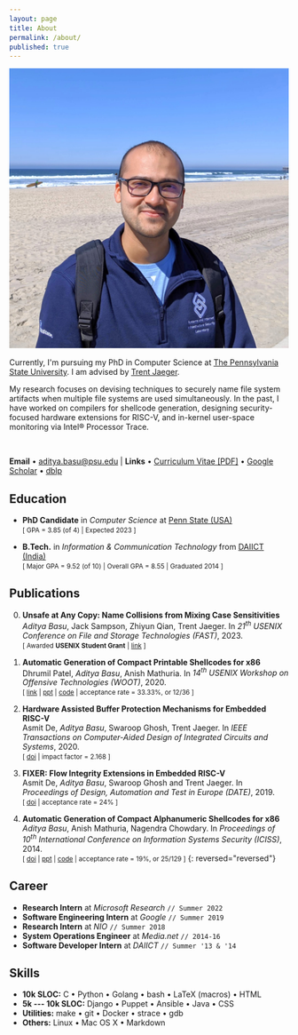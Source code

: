 ```yaml
---
layout: page
title: About
permalink: /about/
published: true
---
```


<style type="text/css">
    .highlighter-rouge {
        border-radius: .5ex;
        margin-left: .5em;
        float: right;
    }
    {{site.css_mobile}} {
        /* mobile view specific CSS */
        .highlighter-rouge {
            float: initial;
        }
    }
</style>

<!-- My photo -->
<span class="my-photo">
    <img alt="My photo" src="/images/profile-beach-2020.jpg" />
</span>

Currently, I'm pursuing my PhD in Computer Science at [The Pennsylvania State University](https://www.psu.edu/). I am advised by [Trent Jaeger](http://trentjaeger.com/).

My research focuses on devising techniques to securely name file system artifacts when multiple file systems are used simultaneously.
In the past, I have worked on compilers for shellcode generation, designing security-focused hardware extensions for RISC-V, and in-kernel user-space monitoring via Intel® Processor Trace.

<!-- terms:
studying the security aspects of fs
improving the security
hardening file systems
safe use
 -->

<!--
I am a PhD candidate at [The Pennsylvania State University](https://www.psu.edu/) and part of the [SIIS lab](https://cybersecurity.psu.edu/). My research focuses in OS Kernel Security, specifically Linux. My advisor is [Trent Jaeger](http://trentjaeger.com/).

My research interests are in _Systems Security_ and _Operating Systems_.
I have worked on compilers for shellcode generation, designing security-focussed hardware extensions, and user-space monitoring using Intel® Processor Trace. 
Additionally, I also have development experience with Unix-like kernels.
-->

<br />

**Email**
• [aditya.basu@psu.edu](mailto:aditya.basu@psu.edu)
| **Links**
• [Curriculum Vitae \[PDF\]](https://resume.0xa.fun/cv-adityabasu.pdf)
• [Google Scholar](https://scholar.google.com/citations?user=NjtxVEoAAAAJ)
• [dblp](https://dblp.uni-trier.de/pid/154/9562.html)

## Education

- **PhD Candidate** in _Computer Science_
  at <a href="https://www.psu.edu/">Penn State (USA)</a><br />
  <small>[
    GPA = 3.85 (of 4)
    | Expected 2023
  ]</small>

- **B.Tech.** in _Information & Communication Technology_
  from <a href="https://www.daiict.ac.in">DAIICT (India)</a><br />
  <small>[
    Major GPA = 9.52 (of 10)
    | Overall GPA = 8.55
    | Graduated 2014
  ]</small>


<!-- CV Style Education
<style type="text/css">
    ul.exp {
        display: flex;
        justify-content: space-between;
        list-style: none;
        border-bottom: 1px solid lightgray;
        margin: 0px;
        padding-left: 0px;
    }
    .dates {
        margin-left: 2em;
        text-align: right;
        font-style: italic;
    }
</style>

<ul class="exp">
    <li><strong>PhD Student</strong> in
        <em>Computer Science</em>
    </li>
    <span class="dates">(exp.) 2023</span>
</ul>
at <a href="https://www.psu.edu/">The Pennsylvania State University</a>, PA, USA.
<br/>
GPA = 3.85 (of 4)

<ul class="exp">
    <li><strong>B.Tech.</strong> in
        <em>Information and Communication Technology</em>
    </li>
    <span class="dates">2014</span>
</ul>
from <a href="https://www.daiict.ac.in">Dhirubhai Ambani Institute</a>, Gujarat, India.
<br/>
GPA = 9.52 (of 10) in major; 8.55 overall

<p></p>
-->

## Publications

0.  **Unsafe at Any Copy: Name Collisions from Mixing Case Sensitivities**<br/>
    _Aditya Basu_, Jack Sampson, Zhiyun Qian, Trent Jaeger.
    In _21<sup>th</sup> USENIX Conference on File and Storage Technologies (FAST)_, 2023.<br/>
    <small>[
        Awarded **USENIX Student Grant**
        | [link](https://www.usenix.org/conference/fast23/presentation/basu)
    ]</small>

0.  **Automatic Generation of Compact Printable Shellcodes for x86**<br/>
    Dhrumil Patel, _Aditya Basu_, Anish Mathuria.
    In _14<sup>th</sup> USENIX Workshop on Offensive Technologies (WOOT)_, 2020.<br/>
    <small>[
        [link](https://www.usenix.org/conference/woot20/presentation/patel)
        | [ppt](https://www.usenix.org/system/files/woot20-paper17-slides-basu.pdf)
        | [code](https://github.com/dhrumil29699/Printable-Encoder/)
        | acceptance rate = 33.33%, or 12/36
    ]</small>

0.  **Hardware Assisted Buffer Protection Mechanisms for Embedded RISC-V**<br/>
    Asmit De, _Aditya Basu_, Swaroop Ghosh, Trent Jaeger.
    In _IEEE Transactions on Computer-Aided Design of Integrated Circuits and Systems_, 2020.<br/>
    <small>[
        [doi](http://dx.doi.org/10.1109/TCAD.2020.2984407)
        | impact factor = 2.168
    ]</small>

0.  **FIXER: Flow Integrity Extensions in Embedded RISC-V**<br/>
    Asmit De, _Aditya Basu_, Swaroop Ghosh and Trent Jaeger.
    In _Proceedings of Design, Automation and Test in Europe (DATE)_, 2019.<br/>
    <small>[
        [doi](http://dx.doi.org/10.23919/DATE.2019.8714980)
        | acceptance rate = 24%
    ]</small>

0.   **Automatic Generation of Compact Alphanumeric Shellcodes for x86**<br/>
    _Aditya Basu_, Anish Mathuria, Nagendra Chowdary.
    In _Proceedings of 10<sup>th</sup> International Conference on Information Systems Security (ICISS)_, 2014.<br/>
    <small>[
        [doi](http://dx.doi.org/10.1007/978-3-319-13841-1_22)
        | <a href="{{site.assets}}/research/alpha-x86-ppt.pdf">ppt</a>
        | [code](https://bitbucket.org/mitthu/alpha_loaders/src)
        | acceptance rate = 19%, or 25/129
    ]</small>
{: reversed="reversed"}


## Career

- **Research Intern**             at _Microsoft Research_ `// Summer 2022`
- **Software Engineering Intern** at _Google_             `// Summer 2019`
- **Research Intern**             at _NIO_                `// Summer 2018`
- **System Operations Engineer**  at _Media.net_          `// 2014-16`
- **Software Developer Intern**   at _DAIICT_             `// Summer '13 & '14`

<!-- Tabular career
<style type="text/css">
    .gap {
        display: block;
        width: 2em;
    }
</style>

| --- | --- | ----------- |
| **Research Intern** at _Microsoft Research_  | | Summer 2022 |
| **Software Engineering Intern** at _Google_  | | Summer 2019 |
| **Research Intern** at _NIO_                 | | Summer 2018 |
| **System Operations Engineer** at _Media.net_| | 2014-16     | 
| **Software Developer Intern** at _DAIICT_    | | Summer '13 & '14 |
||<span class="gap" /> ||
--->


<!-- Full description (in CV)
<ul class="exp">
    <li><strong>Software Engineering Intern</strong> at
        <a href="https://careers.google.com/locations/cambridge/">Google, Cambridge (USA)</a>
    </li>
    <span class="dates">Summer 2019</span>
</ul>

* Added support for _Intel VT-d_ to the [Akaros kernel](http://akaros.org/overview.html) from UC Berkeley.
* This allows any PCI/PCIe device to be placed in the address space of a process or a VM.
* Also wrote a driver for Intel CBDMA (DMA accelerator on Intel, a.k.a IOAT). The driver was used to test the VT-d support.
<br/>
<small>[
    [my commits](https://github.com/brho/akaros/commits?author=mitthu)
    | language: C
]</small>

<ul class="exp">
    <li><strong>Research Intern</strong> at
        <a href="https://www.nio.com/about">NIO, San Jose</a>
    </li>
    <span class="dates">Summer 2018</span>
</ul>

* Worked on securing and pen-testing the ES8's (SUV) firmware and
OBD-II diagnostics port.
* Additionally, I wrote a driver for an on-board network switch and created patches to fix the discovered vulnerabilities.
<br/>
<small>[
    languages: C, Python
]</small>

<ul class="exp">
    <li><strong>System Operations Engineer</strong> at
        <a href="http://www.media.net/">Media.net, Mumbai</a>
    </li>
    <span class="dates">2014-16</span>
</ul>

* Automated and managed their web crawling infrastructure that served
\>100 million requests/day.
* Helped with campus recruiting efforts.
* For new employees, I took training sessions on _Advanced Linux_ and _Networking_.
<br/>
<small>[
    tools: Bash, Puppet, Ansible, AWS automation
    | languages: C, Python, Java
]</small>

<ul class="exp">
    <li><strong>Software Developer Intern</strong> at
        <a href="https://www.daiict.ac.in">Dhirubhai Ambani Institute, Ahmedabad</a>
    </li>
    <span class="dates">Summer '13 & '14</span>
</ul>

* Single-handedly created the admission portal for the university.
* The portal is capable of generating merit-lists and wait-lists of candidates based on their stream preferences and test scores.
* The portal also handles all emails communications, and provides a unified web interface for both the candidates & the admissions team.
<br/>
<small>[
    frameworks: Django
    | languages: Python, HTML, CSS, JavaScript
]</small>
<p></p>

-->

## Skills

- **10k SLOC:** <span class="gap" />
    C •
    Python •
    Golang •
    bash •
    LaTeX (macros) •
    HTML
- **5k --- 10k SLOC:** <span class="gap" />
    Django •
    Puppet •
    Ansible •
    Java •
    CSS
- **Utilities:** <span class="gap" />
    make •
    git •
    Docker •
    strace •
    gdb
- **Others:** <span class="gap" />
    Linux •
    Mac OS X •
    Markdown

<!-- Using a table
<style type="text/css">
    .gap {
        width: .5em;
    }
</style>

{% capture sloc10k %}
      C
    • Python
    • Golang
    • bash
    • LaTeX (macros)
    • HTML
{% endcapture %}


| -------------------- | --- | ---------------------------- |
| **>10k SLOC**        |     | {{sloc10k | strip_newlines}} |
| **5k --- 10k SLOC**  |     |  |
| **Utilities**        |     |  |
| **Others**           |     |  | 
||<span class="gap" /> ||
 -->


<!--
**Some legal stuff.**
All content on this website are solely my opinions.
It does not represent my employer's opinions.
-->
